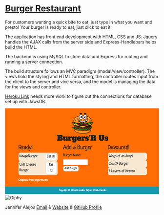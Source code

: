 # [Burger Restaurant](https://alejosjen.github.io/BurgerRestaurant/.)

For customers wanting a quick bite to eat, just type in what you want and presto! Your burger is ready to eat, just click to eat it.

The application has front end development with HTML, CSS and JS. Jquery handles the AJAX calls from the server side and Express-Handlebars helps build the HTML.

The backend is using MySQL to store data and Express for routing and running a server connection.

The build structure follows an MVC paradigm (model/view/controller). The views hold the styling and HTML formatting, the controller routes input from the client to the server and vice versa, and the model is managing the data for the views and controller.

[Heroku Link](https://fierce-fortress-58801.herokuapp.com/) needs more work to figure out the connections for database set up with JawsDB.

![front-page](public/assets/images/burgersScreenshot.png)
![Giphy](https://thumbs.gfycat.com/GoldenEachLeveret-size_restricted.gif)

Jennifer Alejos [Email](alejosjen@gmail.com) & [Website](https://www.jenalejos.com/) & [GitHub Profile](https://github.com/alejosjen)